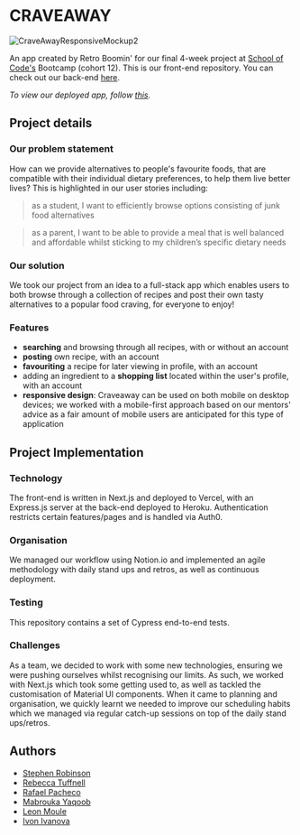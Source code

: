 # CRAVEAWAY
![CraveAwayResponsiveMockup2](https://user-images.githubusercontent.com/103297403/184603518-3e3aed28-9a41-467c-8e6c-953676e17df9.jpg)

An app created by Retro Boomin' for our final 4-week project at [School of Code's](https://www.schoolofcode.co.uk/) Bootcamp (cohort 12). This is our front-end repository. You can check out our back-end [here](https://github.com/ivon-i/soc-craveaway-back).

*To view our deployed app, follow [this](https://craveaway.vercel.app/).*

## Project details
### Our problem statement 
How can we provide alternatives to people's favourite foods, that are compatible with their individual dietary preferences, to help them live better lives? This is highlighted in our user stories including:
>as a student, I want to efficiently browse options consisting of junk food alternatives

>as a parent, I want to be able to provide a meal that is well balanced and affordable whilst sticking to my children’s specific dietary needs


### Our solution
We took our project from an idea to a full-stack app which enables users to both browse through a collection of recipes and post their own tasty alternatives to a popular food craving, for everyone to enjoy! 

### Features
- **searching** and browsing through all recipes, with or without an account
- **posting** own recipe, with an account
- **favouriting** a recipe for later viewing in profile, with an account 
- adding an ingredient to a **shopping list** located within the user's profile, with an account
- **responsive design**: Craveaway can be used on both mobile on desktop devices; we worked with a mobile-first approach based on our mentors' advice as a fair amount of mobile users are anticipated for this type of application

## Project Implementation

### Technology
The front-end is written in Next.js and deployed to Vercel, with an Express.js server at the back-end deployed to Heroku. Authentication restricts certain features/pages and is handled via Auth0. 

### Organisation
We managed our workflow using Notion.io and implemented an agile methodology with daily stand ups and retros, as well as continuous deployment. 

### Testing 
This repository contains a set of Cypress end-to-end tests.

### Challenges 
As a team, we decided to work with some new technologies, ensuring we were pushing ourselves whilst recognising our limits. As such, we worked with Next.js which took some getting used to, as well as tackled the customisation of Material UI components. When it came to planning and organisation, we quickly learnt we needed to improve our scheduling habits which we managed via regular catch-up sessions on top of the daily stand ups/retros.

## Authors 
- [Stephen Robinson](https://github.com/ONESSR)
- [Rebecca Tuffnell](https://github.com/rebeccatuffnell)
- [Rafael Pacheco](https://github.com/RafaPach)
- [Mabrouka Yaqoob](https://github.com/BrookaY)
- [Leon Moule](https://github.com/theleonmo)
- [Ivon Ivanova](https://github.com/ivon-i)







